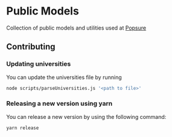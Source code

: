 # Public Models

Collection of public models and utilities used at [Popsure](https://getpopsure.com)

## Contributing

### Updating universities

You can update the universities file by running 

```bash
node scripts/parseUniversities.js '<path to file>'
```

### Releasing a new version using yarn

You can release a new version by using the following command:

```bash
yarn release
```

